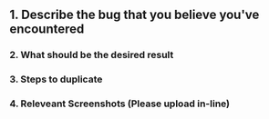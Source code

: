 ## 1. Describe the bug that you believe you've encountered

### 2. What should be the desired result

### 3. Steps to duplicate

### 4. Releveant Screenshots (Please upload in-line)
